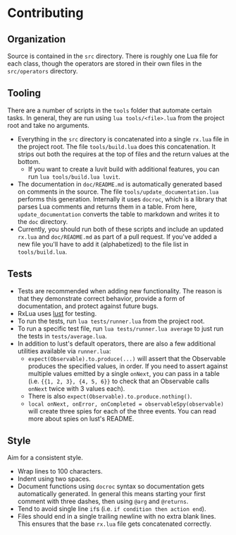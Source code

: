 Contributing
===

Organization
---

Source is contained in the `src` directory.  There is roughly one Lua file for each class, though the operators are stored in their own files in the `src/operators` directory.

Tooling
---

There are a number of scripts in the `tools` folder that automate certain tasks.  In general, they are run using `lua tools/<file>.lua` from the project root and take no arguments.

- Everything in the `src` directory is concatenated into a single `rx.lua` file in the project root.  The file `tools/build.lua` does this concatenation.  It strips out both the requires at the top of files and the return values at the bottom.
  - If you want to create a luvit build with additional features, you can run `lua tools/build.lua luvit`.
- The documentation in `doc/README.md` is automatically generated based on comments in the source.  The file `tools/update_documentation.lua` performs this generation.  Internally it uses `docroc`, which is a library that parses Lua comments and returns them in a table.  From here, `update_documentation` converts the table to markdown and writes it to the `doc` directory.
- Currently, you should run both of these scripts and include an updated `rx.lua` and `doc/README.md` as part of a pull request.  If you've added a new file you'll have to add it (alphabetized) to the file list in `tools/build.lua`.

Tests
---

- Tests are recommended when adding new functionality.  The reason is that they demonstrate correct behavior, provide a form of documentation, and protect against future bugs.
- RxLua uses [lust](https://github.com/bjornbytes/lust) for testing.
- To run the tests, run `lua tests/runner.lua` from the project root.
- To run a specific test file, run `lua tests/runner.lua average` to just run the tests in `tests/average.lua`.
- In addition to lust's default operators, there are also a few additional utilities available via `runner.lua`:
  - `expect(Observable).to.produce(...)` will assert that the Observable produces the specified values, in order.  If you need to assert against multiple values emitted by a single `onNext`, you can pass in a table (i.e. `{{1, 2, 3}, {4, 5, 6}}` to check that an Observable calls `onNext` twice with 3 values each).
  - There is also `expect(Observable).to.produce.nothing()`.
  - `local onNext, onError, onCompleted = observableSpy(observable)` will create three spies for each of the three events.  You can read more about spies on lust's README.

Style
---

Aim for a consistent style.

- Wrap lines to 100 characters.
- Indent using two spaces.
- Document functions using `docroc` syntax so documentation gets automatically generated.  In general this means starting your first comment with three dashes, then using `@arg` and `@returns`.
- Tend to avoid single line `if`s (i.e. `if condition then action end`).
- Files should end in a single trailing newline with no extra blank lines.  This ensures that the base `rx.lua` file gets concatenated correctly.
